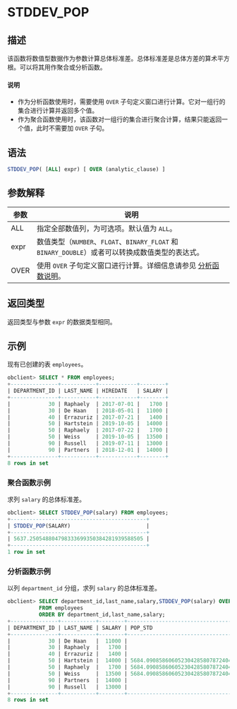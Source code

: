 # STDDEV_POP

## 描述

该函数将数值型数据作为参数计算总体标准差。总体标准差是总体方差的算术平方根。可以将其用作聚合或分析函数。

  <main id="notice" type='explain'>
    <h4>说明</h4>
    <ul>
    <li>作为分析函数使用时，需要使用 <code>OVER</code> 子句定义窗口进行计算。它对一组行的集合进行计算并返回多个值。</li>
    <li>作为聚合函数使用时，该函数对一组行的集合进行聚合计算，结果只能返回一个值，此时不需要加 <code>OVER</code> 子句。</li>
    </ul>
  </main>

## 语法

```sql
STDDEV_POP( [ALL] expr) [ OVER (analytic_clause) ]
```

## 参数解释

|  参数  |                                           说明                                            |
|------|-----------------------------------------------------------------------------------------|
| ALL  | 指定全部数值列，为可选项。默认值为 `ALL`。                                                                |
| expr | 数值类型（`NUMBER`、`FLOAT`、`BINARY_FLOAT` 和 `BINARY_DOUBLE`）或者可以转换成数值类型的表达式。                 |
| OVER | 使用 `OVER` 子句定义窗口进行计算。详细信息请参见 [分析函数说明](../400.analysis-functions-of-oracle-mode/100.window-function-description-of-oracle-mode.md)。 |

## 返回类型

返回类型与参数 `expr` 的数据类型相同。

## 示例

现有已创建的表 `employees`。

```sql
obclient> SELECT * FROM employees;
+---------------+-----------+------------+--------+
| DEPARTMENT_ID | LAST_NAME | HIREDATE   | SALARY |
+---------------+-----------+------------+--------+
|            30 | Raphaely  | 2017-07-01 |   1700 |
|            30 | De Haan   | 2018-05-01 |  11000 |
|            40 | Errazuriz | 2017-07-21 |   1400 |
|            50 | Hartstein | 2019-10-05 |  14000 |
|            50 | Raphaely  | 2017-07-22 |   1700 |
|            50 | Weiss     | 2019-10-05 |  13500 |
|            90 | Russell   | 2019-07-11 |  13000 |
|            90 | Partners  | 2018-12-01 |  14000 |
+---------------+-----------+------------+--------+
8 rows in set
```

### 聚合函数示例

求列 `salary` 的总体标准差。

```sql
obclient> SELECT STDDEV_POP(salary) FROM employees;
+-------------------------------------------+
| STDDEV_POP(SALARY)                        |
+-------------------------------------------+
| 5637.250548804798333699350384281939588505 |
+-------------------------------------------+
1 row in set
```

### 分析函数示例

以列 `department_id` 分组，求列 `salary` 的总体标准差。

```sql
obclient> SELECT department_id,last_name,salary,STDDEV_POP(salary) OVER (PARTITION BY department_id) AS pop_std
          FROM employees
          ORDER BY department_id,last_name,salary;
+---------------+-----------+--------+-------------------------------------------+
| DEPARTMENT_ID | LAST_NAME | SALARY | POP_STD                                   |
+---------------+-----------+--------+-------------------------------------------+
|            30 | De Haan   |  11000 |                                      4650 |
|            30 | Raphaely  |   1700 |                                      4650 |
|            40 | Errazuriz |   1400 |                                         0 |
|            50 | Hartstein |  14000 | 5684.090858606052304285807872404592677763 |
|            50 | Raphaely  |   1700 | 5684.090858606052304285807872404592677763 |
|            50 | Weiss     |  13500 | 5684.090858606052304285807872404592677763 |
|            90 | Partners  |  14000 |                                       500 |
|            90 | Russell   |  13000 |                                       500 |
+---------------+-----------+--------+-------------------------------------------+
8 rows in set
```
